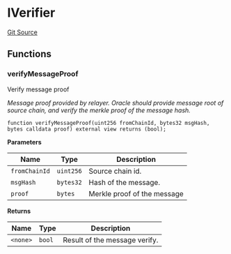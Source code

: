 # IVerifier
[Git Source](https://github.com/darwinia-network/ORMP/blob/ee39b68e9de8fcd65763e52aec00c1d9ff4831db/src/interfaces/IVerifier.sol)


## Functions
### verifyMessageProof

Verify message proof

*Message proof provided by relayer. Oracle should provide message root of
source chain, and verify the merkle proof of the message hash.*


```solidity
function verifyMessageProof(uint256 fromChainId, bytes32 msgHash, bytes calldata proof) external view returns (bool);
```
**Parameters**

|Name|Type|Description|
|----|----|-----------|
|`fromChainId`|`uint256`|Source chain id.|
|`msgHash`|`bytes32`|Hash of the message.|
|`proof`|`bytes`|Merkle proof of the message|

**Returns**

|Name|Type|Description|
|----|----|-----------|
|`<none>`|`bool`|Result of the message verify.|


